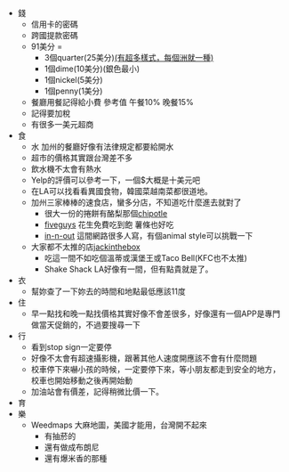 - 錢
    - 信用卡的密碼
    - 跨國提款密碼
    - 91美分 = 
        - 3個quarter(25美分)[(有超多樣式，每個洲就一種)](https://kknews.cc/zh-tw/culture/8mkbx2q.html)
        - 1個dime(10美分)(銀色最小)
        - 1個nickel(5美分)
        - 1個penny(1美分)
    - 餐廳用餐記得給小費 參考值 午餐10% 晚餐15%
    - 記得要加稅
    - 有很多一美元超商
- 食
    - 水 加州的餐廳好像有法律規定都要給開水
    - 超市的價格其實跟台灣差不多
    - 飲水機不太會有熱水
    - Yelp的評價可以參考一下，一個$大概是十美元吧
    - 在LA可以找看看異國食物，韓國菜越南菜都很道地。
    - 加州三家棒棒的速食店，蠻多分店，不知道吃什麼進去就對了
        - 很大一份的捲餅有酪梨那個[chipotle](https://www.chipotle.com/)
        - [fiveguys](http://www.fiveguys.com) 花生免費吃到飽 薯條也好吃
        - [in-n-out](http://www.in-n-out.com/) 這間網路很多人寫，有個animal style可以挑戰一下
    - 大家都不太推的店[jackinthebox](https://www.jackinthebox.com/)
        - 吃這一間不如吃個溫蒂或漢堡王或Taco Bell(KFC也不太推)
        - Shake Shack LA好像有一間，但有點貴就是了。
- 衣
    - 幫妳查了一下妳去的時間和地點最低應該11度
- 住
    - 早一點找和晚一點找價格其實好像不會差很多，好像還有一個APP是專門做當天促銷的，不過要搜尋一下
- 行
    - 看到stop sign一定要停
    - 好像不太會有超速攝影機，跟著其他人速度開應該不會有什麼問題
    - 校車停下來嚇小孩的時候，一定要停下來，等小朋友都走到安全的地方，校車也開始移動之後再開始動
    - 加油站會有價差，記得稍微比價一下。
- 育
- 樂
    - Weedmaps 大麻地圖，美國才能用，台灣開不起來
        - 有抽菸的
        - 還有做成布朗尼
        - 還有爆米香的那種
